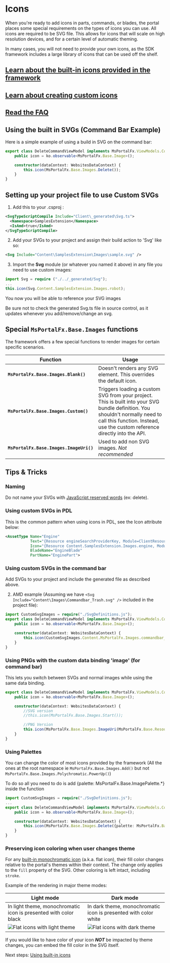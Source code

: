 
<a name="icons"></a>
# Icons

When you're ready to add icons in parts, commands, or blades, the portal places some special requirements on the types of icons you can use.  All icons are required to be SVG file. This allows for icons that will scale on high resolution devices, and for a certain level of automatic theming.

In many cases, you will not need to provide your own icons, as the SDK framework includes a large library of icons that can be used off the shelf.

<a name="icons-learn-about-the-built-in-icons-provided-in-the-framework-portalfx-icons-builtin-md"></a>
## <a href="portalfx-icons-builtin.md">Learn about the built-in icons provided in the framework</a>

<a name="icons-learn-about-creating-custom-icons-portalfx-icons-creation-md"></a>
## <a href="portalfx-icons-creation.md">Learn about creating custom icons</a>

<a name="icons-read-the-faq-portalfx-icons-faq-md"></a>
## <a href="portalfx-icons-faq.md">Read the FAQ</a>

<a name="icons-using-the-built-in-svgs-command-bar-example"></a>
## Using the built in SVGs (Command Bar Example)

Here is a simple example of using a build in SVG on the command bar:

```ts
export class DeleteCommandViewModel implements MsPortalFx.ViewModels.CommandContract {
    public icon = ko.observable<MsPortalFx.Base.Image>();

    constructor(dataContext: WebsitesDataContext) {
        this.icon(MsPortalFx.Base.Images.Delete());
    }
}
```

<a name="icons-setting-up-your-project-file-to-use-custom-svgs"></a>
## Setting up your project file to use Custom SVGs

1. Add this to your .csproj :

```xml
<SvgTypeScriptCompile Include="Client\_generated\Svg.ts">
  <Namespace>SamplesExtension</Namespace>
  <IsAmd>true</IsAmd>
</SvgTypeScriptCompile>
```

2. Add your SVGs to your project and assign their build action to 'Svg' like so:

```xml
<Svg Include="Content\SamplesExtension\Images\sample.svg" />
```

3. Import the **Svg** module (or whatever you named it above) in any file you need to use custom images:

```ts
import Svg = require ("./../_generated/Svg");
...
this.icon(Svg.Content.SamplesExtension.Images.robot);
```

You now you will be able to reference your SVG images

Be sure not to check the generated Svg.ts file in source control, as it updates whenever you add/remove/change an svg.

<a name="icons-special-msportalfx-base-images-functions"></a>
## Special <code>MsPortalFx.Base.Images</code> functions

The framework offers a few special functions to render images for certain specific scenarios.

Function | Usage
--- | ---
**`MsPortalFx.Base.Images.Blank()`** | Doesn't renders any SVG element. This overrides the default icon.
**`MsPortalFx.Base.Images.Custom()`** | Triggers loading a custom SVG from your project. This is built into your SVG bundle definition. You shouldn't normally need to call this function. Instead, use the custom reference directly into the API.
**`MsPortalFx.Base.Images.ImageUri()`** | Used to add non SVG images. *Not recommended*

<a name="icons-tips-tricks"></a>
## Tips &amp; Tricks

<a name="icons-tips-tricks-naming"></a>
### Naming

Do not name your SVGs with <a href="http://msdn.microsoft.com/en-us/library/ie/0779sbks(v=vs.94).aspx" target="_blank">JavaScript reserved words</a> (ex: delete).

<a name="icons-tips-tricks-using-custom-svgs-in-pdl"></a>
### Using custom SVGs in PDL

  This is the common pattern when using icons in PDL, see the Icon attribute below:

```xml
<AssetType Name="Engine"
           Text="{Resource engineSearchProviderKey, Module=ClientResources}"
           Icon="{Resource Content.SamplesExtension.Images.engine, Module=./../Generated/SvgDefinitions}"
           BladeName="EngineBlade"
           PartName="EnginePart">
```

<a name="icons-tips-tricks-using-custom-svgs-in-the-command-bar"></a>
### Using custom SVGs in the command bar

Add SVGs to your project and include the generated file as described above.

2. AMD example (Assuming we have `<Svg Include="Content\Images\Commandbar_Trash.svg" />` included in the project file):

```ts
import CustomSvgImages = require("./SvgDefinitions.js");
export class DeleteCommandViewModel implements MsPortalFx.ViewModels.CommandContract {
    public icon = ko.observable<MsPortalFx.Base.Image>();

    constructor(dataContext: WebsitesDataContext) {
        this.icon(CustomSvgImages.Content.MsPortalFx.Images.commandbar_Trash);
    }
}
```

<a name="icons-tips-tricks-using-pngs-with-the-custom-data-binding-image-for-command-bar"></a>
### Using PNGs with the custom data binding &#39;image&#39; (for command bar)

This lets you switch between SVGs and normal images while using the same data binding.

```ts
export class DeleteCommandViewModel implements MsPortalFx.ViewModels.CommandContract {
    public icon = ko.observable<MsPortalFx.Base.Image>();

    constructor(dataContext: WebsitesDataContext) {
        //SVG version
        //this.icon(MsPortalFx.Base.Images.Start());

        //PNG Version
        this.icon(MsPortalFx.Base.Images.ImageUri(MsPortalFx.Base.Resources.getContentUri("Content/RemoteExtension/Images/Website_Commandbar_Play.png")));
    }
}
```

<a name="icons-tips-tricks-using-palettes"></a>
### Using Palettes

You can change the color of most icons provided by the framework (All the ones at the root namespace ie
`MsPortalFx.Base.Images.Add()` but not `MsPortalFx.Base.Images.Polychromatic.PowerUp()`)

To do so all you need to do is add {palette: MsPortalFx.Base.ImagePalette.*} inside the function

```ts
import CustomSvgImages = require("./SvgDefinitions.js");
...
export class DeleteCommandViewModel implements MsPortalFx.ViewModels.CommandContract {
    public icon = ko.observable<MsPortalFx.Base.Image>();

    constructor(dataContext: WebsitesDataContext) {
        this.icon(MsPortalFx.Base.Images.Delete({palette: MsPortalFx.Base.ImagePalette.Blue}));
    }
}
```

<a name="icons-tips-tricks-preserving-icon-coloring-when-user-changes-theme"></a>
### Preserving icon coloring when user changes theme

For any [built-in monochromatic icon](https://df.onecloud.azure-test.net/#blade/SamplesExtension/IconsMonochromaticBlade) (a.k.a. flat icon), their fill color changes relative to the portal's themes within their context. The change only applies to the `fill` property of the SVG. Other coloring is left intact, including `stroke`.

Example of the rendering in major theme modes:

Light mode | Dark mode
--- | ---
In light theme, monochromatic icon is presented with color black | In dark theme, monochromatic icon is presented with color white
![Flat icons with light theme][icon-light-theme] | ![Flat icons with dark theme][icon-dark-theme]

If you would like to have color of your icon ***NOT*** be impacted by theme changes, you can embed the fill color in the SVG itself.

Next steps: [Using built-in icons](portalfx-icons-builtin.md)

[icon-light-theme]: ../media/portalfx-icons/icon-light-theme.PNG
[icon-dark-theme]: ../media/portalfx-icons/icon-dark-theme.PNG
